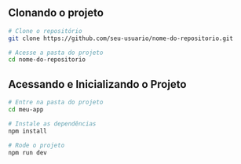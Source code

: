 ## Clonando o projeto

```bash
# Clone o repositório
git clone https://github.com/seu-usuario/nome-do-repositorio.git

# Acesse a pasta do projeto
cd nome-do-repositorio
```

## Acessando e Inicializando o Projeto

```bash
# Entre na pasta do projeto
cd meu-app

# Instale as dependências
npm install

# Rode o projeto
npm run dev
```
